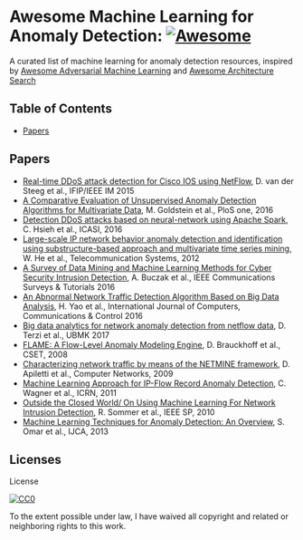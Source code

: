 # Awesome Machine Learning for Anomaly Detection: [![Awesome](https://cdn.rawgit.com/sindresorhus/awesome/d7305f38d29fed78fa85652e3a63e154dd8e8829/media/badge.svg)](https://github.com/sindresorhus/awesome)
A curated list of machine learning for anomaly detection resources, inspired by [Awesome Adversarial Machine Learning](https://github.com/yenchenlin/awesome-adversarial-machine-learning) and [Awesome Architecture Search](https://github.com/markdtw/awesome-architecture-search/blob/master/README.md)

## Table of Contents
  - [Papers](#papers)

## Papers
  * [Real-time DDoS attack detection for Cisco IOS using NetFlow](http://ieeexplore.ieee.org/abstract/document/7140420/), D. van der Steeg et al., IFIP/IEEE IM 2015
  * [A Comparative Evaluation of Unsupervised Anomaly Detection Algorithms for Multivariate Data](http://journals.plos.org/plosone/article?id=10.1371/journal.pone.0152173), M. Goldstein et al., PloS one, 2016
  * [Detection DDoS attacks based on neural-network using Apache Spark](http://ieeexplore.ieee.org/abstract/document/7539833/), C. Hsieh et al., ICASI, 2016
  * [Large-scale IP network behavior anomaly detection and identification using substructure-based approach and multivariate time series mining](https://link.springer.com/article/10.1007/s11235-010-9384-1), W. He et al., Telecommunication Systems, 2012
  * [A Survey of Data Mining and Machine Learning Methods for Cyber Security Intrusion Detection](http://ieeexplore.ieee.org/abstract/document/7307098/), A. Buczak et al., IEEE Communications Surveys & Tutorials 2016
  * [An Abnormal Network Traffic Detection Algorithm Based on Big Data Analysis](http://eds.a.ebscohost.com/eds/detail/detail?vid=0&sid=63eb62fc-fcc1-4602-ad09-fdf12cca069c%40sessionmgr4006&bdata=Jmxhbmc9emgtdHcmc2l0ZT1lZHMtbGl2ZSZzY29wZT1zaXRl#AN=116795190&db=asr), H. Yao et al., International Journal of Computers, Communications & Control 2016
  * [Big data analytics for network anomaly detection from netflow data](http://ieeexplore.ieee.org/abstract/document/8093473/), D. Terzi et al., UBMK 2017
  * [FLAME: A Flow-Level Anomaly Modeling Engine](https://www.usenix.org/legacy/event/cset08/tech/full_papers/brauckhoff/brauckhoff_html/), D. Brauckhoff et al., CSET, 2008
  * [Characterizing network traffic by means of the NETMINE framework](https://www.sciencedirect.com/science/article/pii/S1389128608004052), D. Apiletti et al., Computer Networks, 2009
  * [Machine Learning Approach for IP-Flow Record Anomaly Detection](https://link.springer.com/10.1007%2F978-3-642-20757-0_3), C. Wagner et al., ICRN, 2011
  * [Outside the Closed World/ On Using Machine Learning For Network Intrusion Detection](http://ieeexplore.ieee.org/abstract/document/5504793/), R. Sommer et al., IEEE SP, 2010
  * [Machine Learning Techniques for Anomaly Detection: An Overview](https://pdfs.semanticscholar.org/0278/bbaf1db5df036f02393679d485260b1daeb7.pdf), S. Omar et al., IJCA, 2013

## Licenses
License

[![CC0](http://i.creativecommons.org/p/zero/1.0/88x31.png)](http://creativecommons.org/publicdomain/zero/1.0/)

To the extent possible under law, I have waived all copyright and related or neighboring rights to this work.
